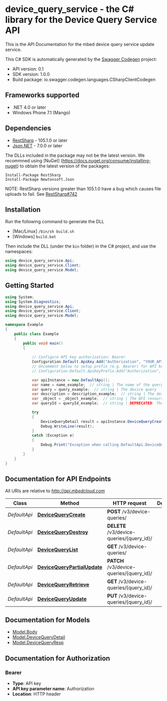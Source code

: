 # device_query_service - the C# library for the Device Query Service API

This is the API Documentation for the mbed device query service update service.

This C# SDK is automatically generated by the [Swagger Codegen](https://github.com/swagger-api/swagger-codegen) project:

- API version: 0.1
- SDK version: 1.0.0
- Build package: io.swagger.codegen.languages.CSharpClientCodegen

<a name="frameworks-supported"></a>
## Frameworks supported
- .NET 4.0 or later
- Windows Phone 7.1 (Mango)

<a name="dependencies"></a>
## Dependencies
- [RestSharp](https://www.nuget.org/packages/RestSharp) - 105.1.0 or later
- [Json.NET](https://www.nuget.org/packages/Newtonsoft.Json/) - 7.0.0 or later

The DLLs included in the package may not be the latest version. We recommned using [NuGet] (https://docs.nuget.org/consume/installing-nuget) to obtain the latest version of the packages:
```
Install-Package RestSharp
Install-Package Newtonsoft.Json
```

NOTE: RestSharp versions greater than 105.1.0 have a bug which causes file uploads to fail. See [RestSharp#742](https://github.com/restsharp/RestSharp/issues/742)

<a name="installation"></a>
## Installation
Run the following command to generate the DLL
- [Mac/Linux] `/bin/sh build.sh`
- [Windows] `build.bat`

Then include the DLL (under the `bin` folder) in the C# project, and use the namespaces:
```csharp
using device_query_service.Api;
using device_query_service.Client;
using device_query_service.Model;
```
<a name="getting-started"></a>
## Getting Started

```csharp
using System;
using System.Diagnostics;
using device_query_service.Api;
using device_query_service.Client;
using device_query_service.Model;

namespace Example
{
    public class Example
    {
        public void main()
        {
            
            // Configure API key authorization: Bearer
            Configuration.Default.ApiKey.Add("Authorization", "YOUR_API_KEY");
            // Uncomment below to setup prefix (e.g. Bearer) for API key, if needed
            // Configuration.Default.ApiKeyPrefix.Add("Authorization", "Bearer");

            var apiInstance = new DefaultApi();
            var name = name_example;  // string | The name of the query
            var query = query_example;  // string | The device query
            var description = description_example;  // string | The description of the object (optional) 
            var _object = _object_example;  // string | The API resource entity (optional) 
            var queryId = queryId_example;  // string | DEPRECATED: The ID of the query (optional) 

            try
            {
                DeviceQueryDetail result = apiInstance.DeviceQueryCreate(name, query, description, _object, queryId);
                Debug.WriteLine(result);
            }
            catch (Exception e)
            {
                Debug.Print("Exception when calling DefaultApi.DeviceQueryCreate: " + e.Message );
            }
        }
    }
}
```

<a name="documentation-for-api-endpoints"></a>
## Documentation for API Endpoints

All URIs are relative to *http://api.mbedcloud.com*

Class | Method | HTTP request | Description
------------ | ------------- | ------------- | -------------
*DefaultApi* | [**DeviceQueryCreate**](docs/DefaultApi.md#devicequerycreate) | **POST** /v3/device-queries/ | 
*DefaultApi* | [**DeviceQueryDestroy**](docs/DefaultApi.md#devicequerydestroy) | **DELETE** /v3/device-queries/{query_id}/ | 
*DefaultApi* | [**DeviceQueryList**](docs/DefaultApi.md#devicequerylist) | **GET** /v3/device-queries/ | 
*DefaultApi* | [**DeviceQueryPartialUpdate**](docs/DefaultApi.md#devicequerypartialupdate) | **PATCH** /v3/device-queries/{query_id}/ | 
*DefaultApi* | [**DeviceQueryRetrieve**](docs/DefaultApi.md#devicequeryretrieve) | **GET** /v3/device-queries/{query_id}/ | 
*DefaultApi* | [**DeviceQueryUpdate**](docs/DefaultApi.md#devicequeryupdate) | **PUT** /v3/device-queries/{query_id}/ | 


<a name="documentation-for-models"></a>
## Documentation for Models

 - [Model.Body](docs/Body.md)
 - [Model.DeviceQueryDetail](docs/DeviceQueryDetail.md)
 - [Model.DeviceQueryResp](docs/DeviceQueryResp.md)


<a name="documentation-for-authorization"></a>
## Documentation for Authorization

<a name="Bearer"></a>
### Bearer

- **Type**: API key
- **API key parameter name**: Authorization
- **Location**: HTTP header

